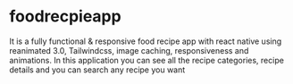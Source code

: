 # foodrecpieapp
It is a fully functional &amp; responsive food recipe app with  react native using reanimated 3.0, Tailwindcss, image caching, responsiveness and  animations. In this application you can see all the recipe categories, recipe details and you can search any recipe you want
